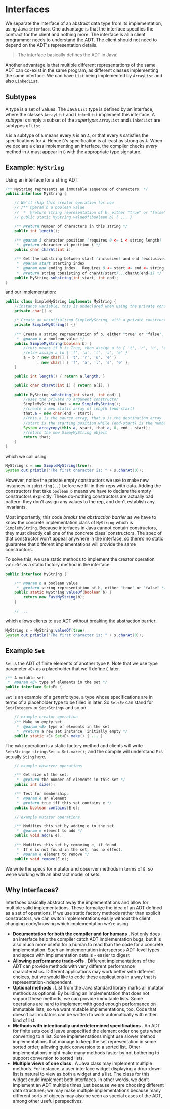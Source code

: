 # Interfaces

We separate the interface of an abstract data type from its implementation, using Java `interface`. One advantage is that the interface specifies the contract for the client and nothing more. The interface is all a client programmer needs to understand the ADT. The client should not need to depend on the ADT's representation details.

> The interface basically defines the ADT in Java!

Another advantage is that multiple different representations of the same ADT can co-exist in the same program, as different classes implementing the same interface. We can have `List` being implemented by `ArrayList` and also `LinkedList`.

## Subtypes

A type is a set of values. The Java `List` type is defined by an interface, where the classes `ArrayList` and `LinkedList` implement this interface. A *subtype* is simply a subset of the *supertype*: `ArrayList` and `LinkedList` are subtypes of `List`.

`B` is a subtype of `A` means every `B` is an `A`, or that every `B` satisfies the specifications for `A`. Hence `B`'s specification is at least as strong as `A`. When we declare a class implementing an interface, the compiler checks *every* method in `A` must appear in `B` with the appropriate type signature.

## Example: `MyString`

Using an interface for a string ADT:
```java
/** MyString represents an immutable sequence of characters. */
public interface MyString { 

    // We'll skip this creator operation for now
    // /** @param b a boolean value
    //  *  @return string representation of b, either "true" or "false" */
    // public static MyString valueOf(boolean b) { ... }

    /** @return number of characters in this string */
    public int length();

    /** @param i character position (requires 0 <= i < string length)
     *  @return character at position i */
    public char charAt(int i);

    /** Get the substring between start (inclusive) and end (exclusive).
     *  @param start starting index
     *  @param end ending index.  Requires 0 <= start <= end <= string length.
     *  @return string consisting of charAt(start)...charAt(end-1) */
    public MyString substring(int start, int end);
}
```
and our implementation:
```java
public class SimpleMyString implements MyString {
    //instance variable, this is undeclared when using the private constructor
    private char[] a;

    /* Create an uninitialized SimpleMyString, with a private constructor */
    private SimpleMyString() {}

    /** Create a string representation of b, either "true" or "false".
     *  @param b a boolean value */
    public SimpleMyString(boolean b) {
        //this means if b is True, then assign a to { 't', 'r', 'u', 'e' },
        //else assign a to { 'f', 'a', 'l', 's', 'e' }
        a = b ? new char[] { 't', 'r', 'u', 'e' } 
              : new char[] { 'f', 'a', 'l', 's', 'e' };
    }

    public int length() { return a.length; }

    public char charAt(int i) { return a[i]; }

    public MyString substring(int start, int end) {
        //uses the private no argument constructor
        SimpleMyString that = new SimpleMyString();
        //create a mew static array of length (end-start)
        that.a = new char[end - start];
        //this.a is the source array, that.a is the destination array
        //start is the starting position while (end-start) is the number of elems to copy
        System.arraycopy(this.a, start, that.a, 0, end - start);
        //return the new SimpyMyString object
        return that;
    }
}
```
which we call using
```java
MyString s = new SimpleMyString(true);
System.out.println("The first character is: " + s.charAt(0));
```

However, notice the private empty constructors we use to make new instances in `substring(..)` before we fill in their reps with data. Adding the constructors that take `boolean b` means we have to declare the empty constructors explicitly. These do-nothing constructors are actually bad pattern: they don't assign any values to the rep, and don't establish any invariants.

Most importantly, this code *breaks the abstraction barrier* as we have to know the concrete implementation class of `MyString` which is `SimpleMyString`. Because interfaces in Java cannot contain constructors, they must directly call one of the concrete class’ constructors. The spec of that constructor won’t appear anywhere in the interface, so there’s no static guarantee that different implementations will provide the same constructors.

To solve this, we use static methods to implement the creator operation `valueOf` as a static factory method in the interface:

```java
public interface MyString { 

    /** @param b a boolean value
     *  @return string representation of b, either "true" or "false" */
    public static MyString valueOf(boolean b) {
        return new FastMyString(b);
    }

    // ...
```

which allows clients to use ADT without breaking the abstraction barrier:

```java
MyString s = MyString.valueOf(true);
System.out.println("The first character is: " + s.charAt(0));
```

## Example `Set`

`Set` is the ADT of finite elements of another type `E`. Note that we use type parameter `<E>` as a placeholder that we'll define `E` later.

```java
/** A mutable set.
 *  @param <E> type of elements in the set */
public interface Set<E> {
```

`Set` is an example of a *generic* type, a type whose specifications are in terms of a placeholder type to be filled in later. So `Set<E>` can stand for `Set<Integer>` or `Set<String>` and so on.

```java
    // example creator operation
    /** Make an empty set.
     *  @param <E> type of elements in the set
     *  @return a new set instance, initially empty */
    public static <E> Set<E> make() { ... }
```
The `make` operation is a static factory method and clients will write `Set<String> stringsSet = Set.make();` and the compile will understand `E` is actually `Sting` here.

```java
    // example observer operations

    /** Get size of the set.
     *  @return the number of elements in this set */
    public int size();

    /** Test for membership.
     *  @param e an element
     *  @return true iff this set contains e */
    public boolean contains(E e);

    // example mutator operations

    /** Modifies this set by adding e to the set.
     *  @param e element to add */
    public void add(E e);

    /** Modifies this set by removing e, if found.
     *  If e is not found in the set, has no effect.
     *  @param e element to remove */
    public void remove(E e);
```
We write the specs for mutator and observer methods in terms of `E`, so we're working with an abstract model of sets.

## Why Interfaces?

Interfaces basically abstract away the implementations and allow for multiple valid implementations. These formalize the idea of an ADT defined as a set of operations. If we use static factory methods rather than explicit constructors, we can switch implementations easily without the client changing code/knowing which implementation we're using.

- **Documentation for both the compiler and for humans** . Not only does an interface help the compiler catch ADT implementation bugs, but it is also much more useful for a human to read than the code for a concrete implementation. Such an implementation intersperses ADT-level types and specs with implementation details - easier to digest
- **Allowing performance trade-offs** . Different implementations of the ADT can provide methods with very different performance characteristics. Different applications may work better with different choices, but we would like to code these applications in a way that is representation-independent.
- **Optional methods** . List from the Java standard library marks all mutator methods as optional. By building an implementation that does not support these methods, we can provide immutable lists. Some operations are hard to implement with good enough performance on immutable lists, so we want mutable implementations, too. Code that doesn’t call mutators can be written to work automatically with either kind of list.
- **Methods with intentionally underdetermined specifications** . An ADT for finite sets could leave unspecified the element order one gets when converting to a list. Some implementations might use slower method implementations that manage to keep the set representation in some sorted order, allowing quick conversion to a sorted list. Other implementations might make many methods faster by not bothering to support conversion to sorted lists.
- **Multiple views of one class** . A Java class may implement multiple methods. For instance, a user interface widget displaying a drop-down list is natural to view as both a widget and a list. The class for this widget could implement both interfaces. In other words, we don’t implement an ADT multiple times just because we are choosing different data structures; we may make multiple implementations because many different sorts of objects may also be seen as special cases of the ADT, among other useful perspectives.